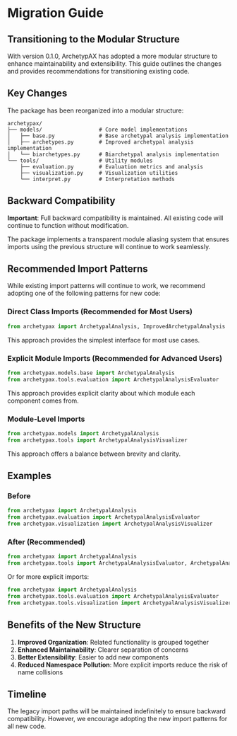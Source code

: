 # Migration Guide

## Transitioning to the Modular Structure

With version 0.1.0, ArchetypAX has adopted a more modular structure to enhance maintainability and extensibility. This guide outlines the changes and provides recommendations for transitioning existing code.

## Key Changes

The package has been reorganized into a modular structure:

```
archetypax/
├── models/                  # Core model implementations
│   ├── base.py              # Base archetypal analysis implementation
│   ├── archetypes.py        # Improved archetypal analysis implementation
│   └── biarchetypes.py      # Biarchetypal analysis implementation
└── tools/                   # Utility modules
    ├── evaluation.py        # Evaluation metrics and analysis
    ├── visualization.py     # Visualization utilities
    └── interpret.py         # Interpretation methods
```

## Backward Compatibility

**Important**: Full backward compatibility is maintained. All existing code will continue to function without modification.

The package implements a transparent module aliasing system that ensures imports using the previous structure will continue to work seamlessly.

## Recommended Import Patterns

While existing import patterns will continue to work, we recommend adopting one of the following patterns for new code:

### Direct Class Imports (Recommended for Most Users)

```python
from archetypax import ArchetypalAnalysis, ImprovedArchetypalAnalysis
```

This approach provides the simplest interface for most use cases.

### Explicit Module Imports (Recommended for Advanced Users)

```python
from archetypax.models.base import ArchetypalAnalysis
from archetypax.tools.evaluation import ArchetypalAnalysisEvaluator
```

This approach provides explicit clarity about which module each component comes from.

### Module-Level Imports

```python
from archetypax.models import ArchetypalAnalysis
from archetypax.tools import ArchetypalAnalysisVisualizer
```

This approach offers a balance between brevity and clarity.

## Examples

### Before

```python
from archetypax import ArchetypalAnalysis
from archetypax.evaluation import ArchetypalAnalysisEvaluator
from archetypax.visualization import ArchetypalAnalysisVisualizer
```

### After (Recommended)

```python
from archetypax import ArchetypalAnalysis
from archetypax.tools import ArchetypalAnalysisEvaluator, ArchetypalAnalysisVisualizer
```

Or for more explicit imports:

```python
from archetypax import ArchetypalAnalysis
from archetypax.tools.evaluation import ArchetypalAnalysisEvaluator
from archetypax.tools.visualization import ArchetypalAnalysisVisualizer
```

## Benefits of the New Structure

1. **Improved Organization**: Related functionality is grouped together
2. **Enhanced Maintainability**: Clearer separation of concerns
3. **Better Extensibility**: Easier to add new components
4. **Reduced Namespace Pollution**: More explicit imports reduce the risk of name collisions

## Timeline

The legacy import paths will be maintained indefinitely to ensure backward compatibility. However, we encourage adopting the new import patterns for all new code.
